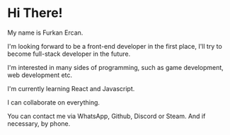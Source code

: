 <h1> Hi There!</h1>

My name is Furkan Ercan.

I'm looking forward to be a front-end developer in the first place, I'll try to become full-stack developer in the future.

I'm interested in many sides of programming, such as game development, web development etc.

I'm currently learning React and Javascript.

I can collaborate on everything.

You can contact me via WhatsApp, Github, Discord or Steam. And if necessary, by phone.
